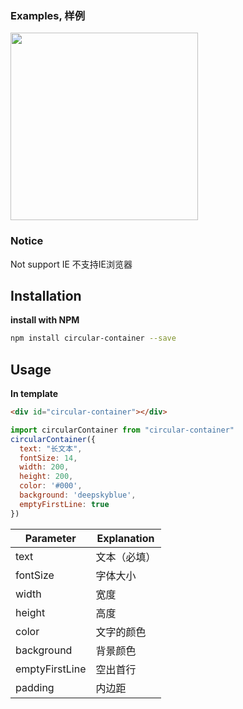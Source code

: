 ### Examples, 样例
<img src="https://img-blog.csdnimg.cn/20210402135934396.png?x-oss-process=image/watermark,type_ZmFuZ3poZW5naGVpdGk,shadow_10,text_aHR0cHM6Ly9ibG9nLmNzZG4ubmV0L2JvY29uZ2Jv,size_16,color_FFFFFF,t_70" width="300">

### Notice
Not support IE 不支持IE浏览器
## Installation
**install with NPM**
```bash
npm install circular-container --save
```
## Usage
**In template**

```html
<div id="circular-container"></div>
```

```js
import circularContainer from "circular-container"
circularContainer({
  text: "长文本",
  fontSize: 14,
  width: 200,
  height: 200,
  color: '#000',
  background: 'deepskyblue',
  emptyFirstLine: true
})
```
Parameter | Explanation
----|----
text | 文本（必填）
fontSize |  字体大小
width | 宽度
height | 高度
color | 文字的颜色
background | 背景颜色
emptyFirstLine | 空出首行
padding | 内边距
